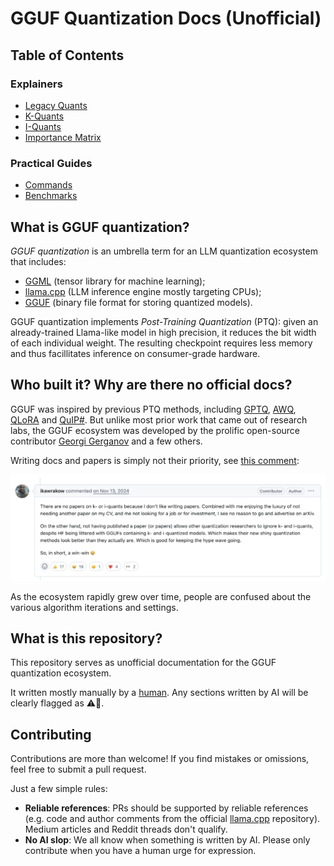 # GGUF Quantization Docs (Unofficial)

## Table of Contents

### Explainers
- [Legacy Quants](legacy-quants.md)
- [K-Quants](k-quants.md)
- [I-Quants](i-quants.md)
- [Importance Matrix](importance-matrix.md)

### Practical Guides
- [Commands](commands.md)
- [Benchmarks](benchmarks.md)

## What is GGUF quantization?
*GGUF quantization* is an umbrella term for an LLM quantization ecosystem that includes:
- [GGML](https://github.com/ggml-org/ggml) (tensor library for machine learning);
- [llama.cpp](https://github.com/ggml-org/llama.cpp) (LLM inference engine mostly targeting CPUs);
- [GGUF](https://huggingface.co/docs/hub/en/gguf) (binary file format for storing quantized models).

GGUF quantization implements *Post-Training Quantization* (PTQ): given an already-trained Llama-like model in high precision, it reduces the bit width of each individual weight. The resulting checkpoint requires less memory and thus facillitates inference on consumer-grade hardware.

## Who built it? Why are there no official docs?
GGUF was inspired by previous PTQ methods, including [GPTQ](https://arxiv.org/abs/2210.17323), [AWQ](https://arxiv.org/abs/2306.00978), [QLoRA](https://arxiv.org/abs/2305.14314) and [QuIP#](https://arxiv.org/abs/2402.04396). But unlike most prior work that came out of research labs, the GGUF ecosystem was developed by the prolific open-source contributor [Georgi Gerganov](https://github.com/ggerganov) and a few others.

Writing docs and papers is simply not their priority, see [this comment](https://github.com/ggml-org/llama.cpp/pull/1684#issuecomment-2474462323):

<img src="images/no-papers.png" alt="No Papers" style="max-height: 200px;">

As the ecosystem rapidly grew over time, people are confused about the various algorithm iterations and settings.

## What is this repository?

This repository serves as unofficial documentation for the GGUF quantization ecosystem.

It written mostly manually by a [human](https://x.com/juliarturc). Any sections written by AI will be clearly flagged as ⚠️🤖.

## Contributing

Contributions are more than welcome! If you find mistakes or omissions, feel free to submit a pull request.

Just a few simple rules:
- **Reliable references**: PRs should be supported by reliable references (e.g. code and author comments from the official [llama.cpp](https://github.com/ggml-org/llama.cpp) repository). Medium articles and Reddit threads don't qualify.
- **No AI slop**: We all know when something is written by AI. Please only contribute when you have a human urge for expression.
